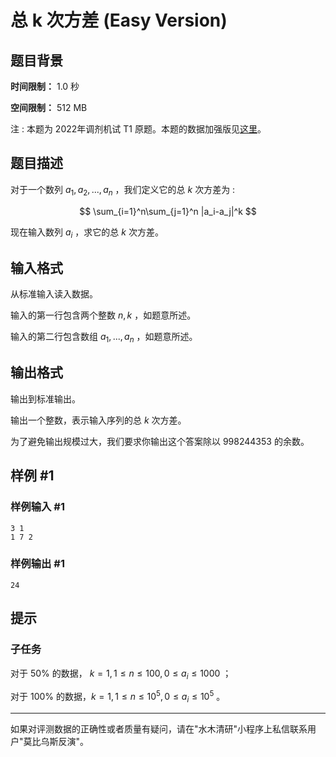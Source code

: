 # 总 k 次方差 (Easy Version)

## 题目背景

**时间限制：** 1.0 秒

**空间限制：** 512 MB

注 : 本题为 2022年调剂机试 T1 原题。本题的数据加强版见[这里](https://www.luogu.com.cn/problem/U414232)。

## 题目描述

对于一个数列 $a_1,a_2,...,a_n$ ，我们定义它的总 $k$ 次方差为 :

$$
\sum_{i=1}^n\sum_{j=1}^n |a_i-a_j|^k
$$

现在输入数列 $a_i$ ，求它的总 $k$ 次方差。

## 输入格式

从标准输入读入数据。

输入的第一行包含两个整数 $n,k$ ，如题意所述。

输入的第二行包含数组 $a_1,...,a_n$ ，如题意所述。

## 输出格式

输出到标准输出。

输出一个整数，表示输入序列的总 $k$ 次方差。

为了避免输出规模过大，我们要求你输出这个答案除以 $998244353$ 的余数。

## 样例 #1

### 样例输入 #1

```
3 1
1 7 2
```

### 样例输出 #1

```
24
```

## 提示

### 子任务

对于 50% 的数据， $k=1,1\le n\le 100, 0\le a_i\le 1000$ ；

对于 100% 的数据，$k=1,1\le n\le 10^5, 0\le a_i\le 10^5$ 。

---

如果对评测数据的正确性或者质量有疑问，请在"水木清研"小程序上私信联系用户"莫比乌斯反演"。
